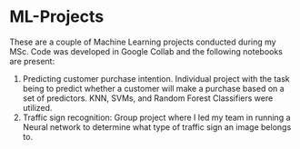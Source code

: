 # ML-Projects
These are a couple of Machine Learning projects conducted during my MSc.
Code was developed in Google Collab and the following notebooks are present:
1) Predicting customer purchase intention. Individual project with the task being to predict whether a customer will make a purchase based on a set of predictors. KNN, SVMs, and Random Forest Classifiers were utilized.
2) Traffic sign recognition: Group project where I led my team in running a Neural network to determine what type of traffic sign an image belongs to.
